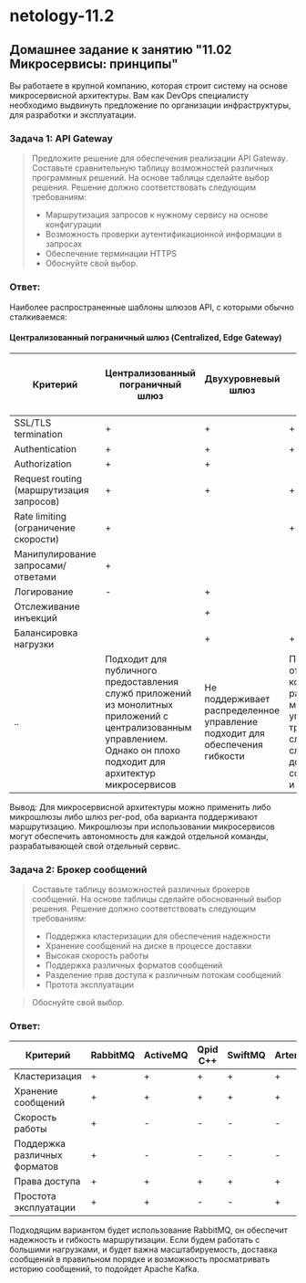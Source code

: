 # netology-11.2
## Домашнее задание к занятию "11.02 Микросервисы: принципы"
Вы работаете в крупной компанию, которая строит систему на основе микросервисной архитектуры. Вам как DevOps специалисту необходимо выдвинуть предложение по организации инфраструктуры, для разработки и эксплуатации.

### Задача 1: API Gateway
>Предложите решение для обеспечения реализации API Gateway. Составьте сравнительную таблицу возможностей различных программных решений. На основе таблицы сделайте выбор решения.
>Решение должно соответствовать следующим требованиям:
> * Маршрутизация запросов к нужному сервису на основе конфигурации
> * Возможность проверки аутентификационной информации в запросах
> * Обеспечение терминации HTTPS
> * Обоснуйте свой выбор.
### Ответ:
 Наиболее распространенные шаблоны шлюзов API, с которыми обычно сталкиваемся:
 
 #### Централизованный пограничный шлюз (Centralized, Edge Gateway)
 |            Критерий      	| Централизованный пограничный шлюз|Двухуровневый шлюз	| Микрошлюз| Шлюз для каждого модуля (Per-Pod)  |Sidecar Gateways and Service Mesh |
|------------------|---------|--------|--------|--------|--------|
|SSL/TLS termination								|+| +| +| +| +|
|Authentication										|+| +| +|+ | +|
|Authorization										|+| +| | |+ |
|Request routing (маршрутизация запросов)			|+| +| +| +| |
|Rate limiting (ограничение скорости)				|+| | +| +| |
|Манипулирование запросами/ответами					|+| | | | |
|Логирование 										|-| +| | +| +|
|Отслеживание инъекций 								| | +| | | +|
|Балансировка нагрузки								| |+ |+ | | +|
|							..						| Подходит для публичного предоставления служб приложений из монолитных приложений с централизованным управлением. Однако он плохо подходит для архитектур микросервисов|Hе поддерживает распределенное управление подходит для обеспечения гибкости|Подходит для отдельных команд разработки может управлять трафиком между службами сложно добиться согласованности и контроля|Обычно невелик, его конфигурация является статической. Его не нужно перенастраивать при изменении топологии приложения. |Сложность в управлении |
 
Вывод: Для микросервисной архитектуры можно применить либо микрошлюзы либо шлюз per-pod, оба варианта поддерживают маршрутизацию. Микрошлюзы при использовании микросервисов могут обеспечить автономность для каждой отдельной команды, разрабатывающей свой отдельный сервис. 

### Задача 2: Брокер сообщений
>Составьте таблицу возможностей различных брокеров сообщений. На основе таблицы сделайте обоснованный выбор решения.
>Решение должно соответствовать следующим требованиям:
>* Поддержка кластеризации для обеспечения надежности
>* Хранение сообщений на диске в процессе доставки
>* Высокая скорость работы
>* Поддержка различных форматов сообщений
>* Разделение прав доступа к различным потокам сообщений
>* Протота эксплуатации

>Обоснуйте свой выбор.

### Ответ:

|            Критерий      	| RabbitMQ	|ActiveMQ	| Qpid C++	| SwiftMQ	|Artemis	 |Apollo|
|------------------|---------|--------|--------|--------|--------|--------|
|Кластеризация											|+| +| +| +| +| -|
|Хранение сообщений										|+| +| +| +| +| +|
|Скорость работы										|+| -| -| -| -| -|
|Поддержка различных форматов							|+| -| -| -| -| -|
|Права доступа											|+| +| +| +| +| +|
|Простота эксплуатации									|+| +| -| -| +| +|

Подходящим вариантом будет использование RabbitMQ, он обеспечит надежность и гибкость маршрутизации. Если будем работать с большими нагрузками, и будет важна масштабируемость, доставка сообщений в правильном порядке и возможность просматривать историю сообщений, то подойдет Apache Kafka.

